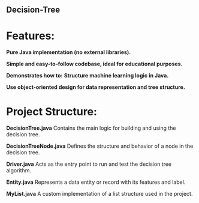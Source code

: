## Decision-Tree

# Features:
**Pure Java implementation (no external libraries).**

**Simple and easy-to-follow codebase, ideal for educational purposes.**

**Demonstrates how to:**
  **Structure machine learning logic in Java.**
  
  **Use object-oriented design for data representation and tree structure.**


# Project Structure:
**DecisionTree.java**
Contains the main logic for building and using the decision tree.

**DecisionTreeNode.java**
Defines the structure and behavior of a node in the decision tree.

**Driver.java**
Acts as the entry point to run and test the decision tree algorithm.

**Entity.java**
Represents a data entity or record with its features and label.

**MyList.java**
A custom implementation of a list structure used in the project.
